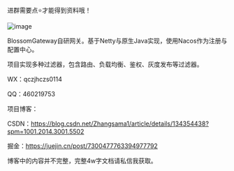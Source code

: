 进群需要点⭐才能得到资料哦！

![image](https://github.com/ZhangBlossom/BlossomGateway/assets/110703773/46f53d6a-d845-46ea-a5a1-4d9c5f090cbb)

BlossomGateway自研网关。基于Netty与原生Java实现，使用Nacos作为注册与配置中心。

项目实现多种过滤器，包含路由、负载均衡、鉴权、灰度发布等过滤器。

WX：qczjhczs0114 

QQ：460219753

项目博客：

CSDN：https://blog.csdn.net/Zhangsama1/article/details/134354438?spm=1001.2014.3001.5502

掘金：https://juejin.cn/post/7300477763394977792

博客中的内容并不完整，完整4w字文档请私信我获取。


